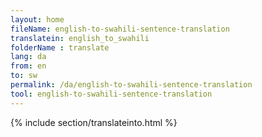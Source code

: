 ```yaml
---
layout: home
fileName: english-to-swahili-sentence-translation
translatein: english_to_swahili
folderName : translate
lang: da
from: en
to: sw
permalink: /da/english-to-swahili-sentence-translation
tool: english-to-swahili-sentence-translation
---
```

{% include section/translateinto.html %}